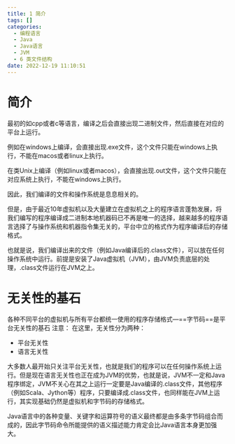 ```yaml
---
title: 1 简介
tags: []
categories:
  - 编程语言
  - Java
  - Java语言
  - JVM
  - 6 类文件结构
date: 2022-12-19 11:10:51
---
```


# 简介

最初的如cpp或者c等语言，编译之后会直接出现二进制文件，然后直接在对应的平台上运行。

例如在windows上编译，会直接出现.exe文件，这个文件只能在windows上执行，不能在macos或者linux上执行。

在类Unix上编译（例如linux或者macos），会直接出现.out文件，这个文件只能在对应系统上执行，不能在windows上执行。

因此，我们编译的文件和操作系统是息息相关的。

但是，由于最近10年虚拟机以及大量建立在虚拟机之上的程序语言蓬勃发展，将我们编写的程序编译成二进制本地机器码已不再是唯一的选择，越来越多的程序语言选择了与操作系统和机器指令集无关的，平台中立的格式作为程序编译后的存储格式。

也就是说，我们编译出来的文件（例如Java编译后的.class文件），可以放在任何操作系统中运行。前提是安装了Java虚拟机（JVM），由JVM负责底层的处理，.class文件运行在JVM之上。


# 无关性的基石
各种不同平台的虚拟机与所有平台都统一使用的程序存储格式—==字节码==是平台无关性的基石
注意：
在这里，无关性分为两种：
- 平台无关性
- 语言无关性

大多数人最开始只关注平台无关性，也就是我们的程序可以在任何操作系统上运行。但是现在语言无关性也正在成为JVM的优势，也就是说，JVM不一定和Java程序绑定，JVM不关心在其之上运行一定要是Java编译的.class文件，其他程序（例如Scala、Jython等）程序，只要编译成.class文件，也同样能在JVM上运行，其实现基础仍然是虚拟机和字节码的存储格式。

Java语言中的各种变量、关键字和运算符号的语义最终都是由多条字节码组合而成的，因此字节码命令所能提供的语义描述能力肯定会比Java语言本身更加强大。
